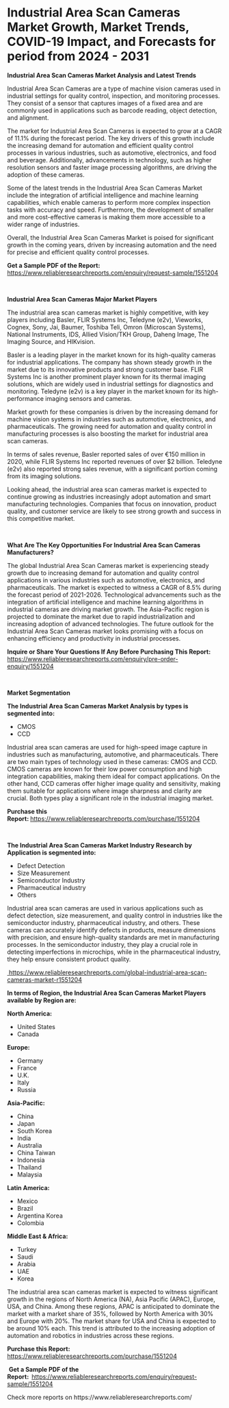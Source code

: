 <p><h1>Industrial Area Scan Cameras Market Growth, Market Trends, COVID-19 Impact, and Forecasts for period from 2024 - 2031</h1></p><p><strong>Industrial Area Scan Cameras Market Analysis and Latest Trends</strong></p>
<p><p>Industrial Area Scan Cameras are a type of machine vision cameras used in industrial settings for quality control, inspection, and monitoring processes. They consist of a sensor that captures images of a fixed area and are commonly used in applications such as barcode reading, object detection, and alignment.</p><p>The market for Industrial Area Scan Cameras is expected to grow at a CAGR of 11.1% during the forecast period. The key drivers of this growth include the increasing demand for automation and efficient quality control processes in various industries, such as automotive, electronics, and food and beverage. Additionally, advancements in technology, such as higher resolution sensors and faster image processing algorithms, are driving the adoption of these cameras.</p><p>Some of the latest trends in the Industrial Area Scan Cameras Market include the integration of artificial intelligence and machine learning capabilities, which enable cameras to perform more complex inspection tasks with accuracy and speed. Furthermore, the development of smaller and more cost-effective cameras is making them more accessible to a wider range of industries.</p><p>Overall, the Industrial Area Scan Cameras Market is poised for significant growth in the coming years, driven by increasing automation and the need for precise and efficient quality control processes.</p></p>
<p><strong>Get a Sample PDF of the Report:&nbsp;</strong> <a href="https://www.reliableresearchreports.com/enquiry/request-sample/1551204">https://www.reliableresearchreports.com/enquiry/request-sample/1551204</a></p>
<p>&nbsp;</p>
<p><strong>Industrial Area Scan Cameras Major Market Players</strong></p>
<p><p>The industrial area scan cameras market is highly competitive, with key players including Basler, FLIR Systems Inc, Teledyne (e2v), Vieworks, Cognex, Sony, Jai, Baumer, Toshiba Teli, Omron (Microscan Systems), National Instruments, IDS, Allied Vision/TKH Group, Daheng Image, The Imaging Source, and HIKvision.</p><p>Basler is a leading player in the market known for its high-quality cameras for industrial applications. The company has shown steady growth in the market due to its innovative products and strong customer base. FLIR Systems Inc is another prominent player known for its thermal imaging solutions, which are widely used in industrial settings for diagnostics and monitoring. Teledyne (e2v) is a key player in the market known for its high-performance imaging sensors and cameras.</p><p>Market growth for these companies is driven by the increasing demand for machine vision systems in industries such as automotive, electronics, and pharmaceuticals. The growing need for automation and quality control in manufacturing processes is also boosting the market for industrial area scan cameras.</p><p>In terms of sales revenue, Basler reported sales of over €150 million in 2020, while FLIR Systems Inc reported revenues of over $2 billion. Teledyne (e2v) also reported strong sales revenue, with a significant portion coming from its imaging solutions.</p><p>Looking ahead, the industrial area scan cameras market is expected to continue growing as industries increasingly adopt automation and smart manufacturing technologies. Companies that focus on innovation, product quality, and customer service are likely to see strong growth and success in this competitive market.</p></p>
<p>&nbsp;</p>
<p><strong>What Are The Key Opportunities For Industrial Area Scan Cameras Manufacturers?</strong></p>
<p><p>The global Industrial Area Scan Cameras market is experiencing steady growth due to increasing demand for automation and quality control applications in various industries such as automotive, electronics, and pharmaceuticals. The market is expected to witness a CAGR of 8.5% during the forecast period of 2021-2026. Technological advancements such as the integration of artificial intelligence and machine learning algorithms in industrial cameras are driving market growth. The Asia-Pacific region is projected to dominate the market due to rapid industrialization and increasing adoption of advanced technologies. The future outlook for the Industrial Area Scan Cameras market looks promising with a focus on enhancing efficiency and productivity in industrial processes.</p></p>
<p><strong>Inquire or Share Your Questions If Any Before Purchasing This Report:</strong> <a href="https://www.reliableresearchreports.com/enquiry/pre-order-enquiry/1551204">https://www.reliableresearchreports.com/enquiry/pre-order-enquiry/1551204</a></p>
<p>&nbsp;</p>
<p><strong>Market Segmentation</strong></p>
<p><strong>The Industrial Area Scan Cameras Market Analysis by types is segmented into:</strong></p>
<p><ul><li>CMOS</li><li>CCD</li></ul></p>
<p><p>Industrial area scan cameras are used for high-speed image capture in industries such as manufacturing, automotive, and pharmaceuticals. There are two main types of technology used in these cameras: CMOS and CCD. CMOS cameras are known for their low power consumption and high integration capabilities, making them ideal for compact applications. On the other hand, CCD cameras offer higher image quality and sensitivity, making them suitable for applications where image sharpness and clarity are crucial. Both types play a significant role in the industrial imaging market.</p></p>
<p><strong>Purchase this Report:&nbsp;</strong><a href="https://www.reliableresearchreports.com/purchase/1551204">https://www.reliableresearchreports.com/purchase/1551204</a></p>
<p>&nbsp;</p>
<p><strong>The Industrial Area Scan Cameras Market Industry Research by Application is segmented into:</strong></p>
<p><ul><li>Defect Detection</li><li>Size Measurement</li><li>Semiconductor Industry</li><li>Pharmaceutical industry</li><li>Others</li></ul></p>
<p><p>Industrial area scan cameras are used in various applications such as defect detection, size measurement, and quality control in industries like the semiconductor industry, pharmaceutical industry, and others. These cameras can accurately identify defects in products, measure dimensions with precision, and ensure high-quality standards are met in manufacturing processes. In the semiconductor industry, they play a crucial role in detecting imperfections in microchips, while in the pharmaceutical industry, they help ensure consistent product quality.</p></p>
<p><a href="https://www.reliableresearchreports.com/global-industrial-area-scan-cameras-market-r1551204">&nbsp;https://www.reliableresearchreports.com/global-industrial-area-scan-cameras-market-r1551204</a></p>
<p><strong>In terms of Region, the Industrial Area Scan Cameras Market Players available by Region are:</strong></p>
<p>
    <p> <strong> North America: </strong>
        <ul>
            <li>United States</li>
            <li>Canada</li>
        </ul>
        </p> 
    <p> <strong> Europe: </strong>
        <ul>
            <li>Germany</li>
            <li>France</li>
            <li>U.K.</li>
            <li>Italy</li>
            <li>Russia</li>
        </ul>
        </p> 
    <p> <strong> Asia-Pacific: </strong>
        <ul>
            <li>China</li>
            <li>Japan</li>
            <li>South Korea</li>
            <li>India</li>
            <li>Australia</li>
            <li>China Taiwan</li>
            <li>Indonesia</li>
            <li>Thailand</li>
            <li>Malaysia</li>
        </ul>
        </p> 
    <p> <strong> Latin America: </strong>
        <ul>
            <li>Mexico</li>
            <li>Brazil</li>
            <li>Argentina Korea</li>
            <li>Colombia</li>
        </ul>
        </p> 
    <p> <strong> Middle East & Africa: </strong>
        <ul>
            <li>Turkey</li>
            <li>Saudi</li>
            <li>Arabia</li>
            <li>UAE</li>
            <li>Korea</li>
        </ul>
    </p>
    </p>
<p><p>The industrial area scan cameras market is expected to witness significant growth in the regions of North America (NA), Asia Pacific (APAC), Europe, USA, and China. Among these regions, APAC is anticipated to dominate the market with a market share of 35%, followed by North America with 30% and Europe with 20%. The market share for USA and China is expected to be around 10% each. This trend is attributed to the increasing adoption of automation and robotics in industries across these regions.</p></p>
<p><strong>Purchase this Report: </strong><a href="https://www.reliableresearchreports.com/purchase/1551204">https://www.reliableresearchreports.com/purchase/1551204</a></p>
<p>&nbsp;<strong>Get a Sample PDF of the Report:&nbsp;&nbsp;</strong><a href="https://www.reliableresearchreports.com/enquiry/request-sample/1551204">https://www.reliableresearchreports.com/enquiry/request-sample/1551204</a></p>
<p><strong></strong></p>
<p>Check more reports on https://www.reliableresearchreports.com/</p>